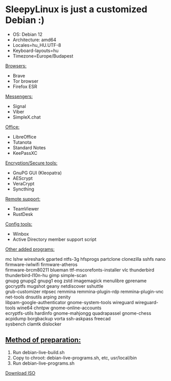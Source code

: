 # SleepyLinux is just a customized Debian :)
- OS: Debian 12
- Architecture: amd64
- Locales=hu_HU.UTF-8 
- Keyboard-layouts=hu 
- Timezone=Europe/Budapest


<ins>Browsers:</ins>
- Brave
- Tor browser
- Firefox ESR

<ins>Messengers:</ins>
- Signal
- Viber
- SimpleX.chat

<ins>Office:</ins>
- LibreOffice
- Tutanota
- Standard Notes
- KeePassXC

<ins>Encryption/Secure tools:</ins>
- GnuPG GUI (Kleopatra)
- AEScrypt
- VeraCrypt
- Syncthing

<ins>Remote support:</ins>
- TeamViewer
- RustDesk

<ins>Config tools:</ins>
- Winbox
- Active Directory member support script

<ins>Other added programs:</ins>

mc lshw wireshark gparted ntfs-3g hfsprogs partclone clonezilla sshfs nano firmware-iwlwifi firmware-atheros\
firmware-brcm80211 blueman ttf-mscorefonts-installer vlc thunderbird thunderbird-l10n-hu gimp simple-scan \
gnupg gnupg2 gnupg1 eog zstd imagemagick menulibre gprename gocryptfs mugshot geany netdiscover sshuttle \
grub-customizer ntpsec remmina remmina-plugin-rdp remmina-plugin-vnc net-tools dnsutils arping zenity \
libpam-google-authenticator gnome-system-tools wireguard wireguard-tools wine64 chntpw gnome-online-accounts\
ecryptfs-utils hardinfo gnome-mahjongg quadrapassel gnome-chess acpidump borgbackup vorta ssh-askpass freecad \
sysbench clamtk dislocker

## <ins>Method of preparation:</ins>
1. Run debian-live-build.sh
2. Copy to chroot: debian-live-programs.sh, etc, usr/local/bin
3. Run debian-live-programs.sh

[Download ISO](https://drive.google.com/drive/u/1/folders/1QRUDmG91F10liZ2EVjozCtnPbFq07ill)

